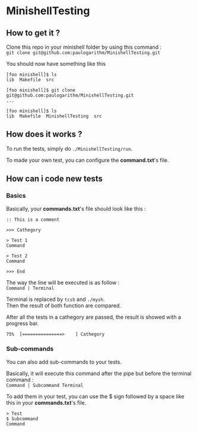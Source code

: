 # MinishellTesting

## How to get it ?
Clone this repo in your minishell folder by using this command :<br/>
`git clone git@github.com:paulogarithm/MinishellTesting.git`

You should now have something like this
```
[foo minishell]$ ls
lib  Makefile  src

[foo minishell]$ git clone git@github.com:paulogarithm/MinishellTesting.git
...

[foo minishell]$ ls
lib  Makefile  MinishellTesting  src
```

## How does it works ?
To run the tests, simply do `./MinishellTesting/run`.

To made your own test, you can configure the **command.txt**'s file.

## How can i code new tests

### Basics
Basically, your **commands.txt**'s file should look like this :
```
:: This is a comment

>>> Cathegory

> Test 1
Command

> Test 2
Command

>>> End
```

The way the line will be executed is as follow :<br/>
`Command | Terminal`

Terminal is replaced by `tcsh` and `./mysh`.<br/>
Then the result of both function are compared.

After all the tests in a cathegory are passed, the result is showed with a progress bar.
```
75%  [===============>    ] Cathegory
```


### Sub-commands
You can also add sub-commands to your tests.


Basically, it will execute this command after the pipe but before the terminal command :<br/>
`Command | Subcommand Terminal`

To add them in your test, you can use the $ sign followed by a space like this in your **commands.txt**'s file.
```
> Test
$ Subcommand
Command
```
